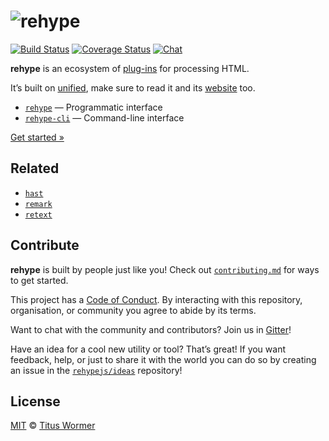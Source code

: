 # ![rehype][logo]

[![Build Status][build-badge]][build-status]
[![Coverage Status][coverage-badge]][coverage-status]
[![Chat][chat-badge]][chat]

**rehype** is an ecosystem of [plug-ins][plugins] for processing HTML.

It’s built on [unified][], make sure to read it and its [website][] too.

*   [`rehype`][api] — Programmatic interface
*   [`rehype-cli`][cli] — Command-line interface

[Get started »][getting-started]

## Related

*   [`hast`](https://github.com/syntax-tree/hast)
*   [`remark`](https://github.com/wooorm/remark)
*   [`retext`](https://github.com/wooorm/retext)

## Contribute

**rehype** is built by people just like you!  Check out
[`contributing.md`][contributing] for ways to get started.

This project has a [Code of Conduct][coc].  By interacting with this repository,
organisation, or community you agree to abide by its terms.

Want to chat with the community and contributors?  Join us in [Gitter][chat]!

Have an idea for a cool new utility or tool?  That’s great!  If you want
feedback, help, or just to share it with the world you can do so by creating
an issue in the [`rehypejs/ideas`][ideas] repository!

## License

[MIT](license) © [Titus Wormer](http://wooorm.com)

<!-- Definitions -->

[logo]: https://cdn.rawgit.com/rehypejs/rehype/9222605/logo.svg

[build-badge]: https://img.shields.io/travis/rehypejs/rehype.svg

[build-status]: https://travis-ci.org/rehypejs/rehype

[coverage-badge]: https://img.shields.io/codecov/c/github/rehypejs/rehype.svg

[coverage-status]: https://codecov.io/github/rehypejs/rehype

[chat-badge]: https://img.shields.io/gitter/room/rehypejs/Lobby.svg

[chat]: https://gitter.im/rehypejs/Lobby

[api]: https://github.com/rehypejs/rehype/tree/master/packages/rehype

[cli]: https://github.com/rehypejs/rehype/tree/master/packages/rehype-cli

[plugins]: https://github.com/rehypejs/rehype/tree/master/doc/plugins.md

[getting-started]: https://github.com/rehypejs/rehype/tree/master/doc/getting-started.md

[unified]: https://github.com/unifiedjs/unified

[website]: https://unifiedjs.github.io

[contributing]: contributing.md

[coc]: code-of-conduct.md

[ideas]: https://github.com/rehypejs/ideas
